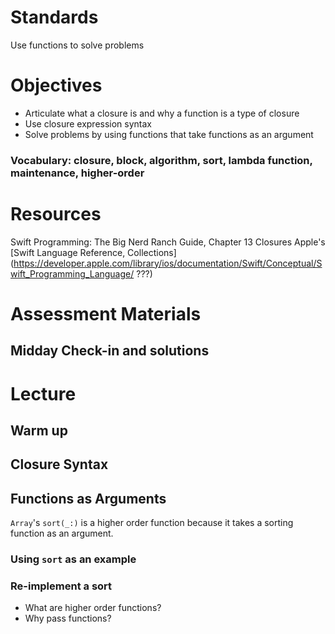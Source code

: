 # Standards
Use functions to solve problems

# Objectives
* Articulate what a closure is and why a function is a type of closure
* Use closure expression syntax
* Solve problems by using functions that take functions as an argument

### Vocabulary: closure, block,  algorithm, sort, lambda function, maintenance, higher-order

# Resources
Swift Programming: The Big Nerd Ranch Guide, Chapter 13 Closures
Apple's [Swift Language Reference, Collections](https://developer.apple.com/library/ios/documentation/Swift/Conceptual/Swift_Programming_Language/ ???)

# Assessment Materials
## Midday Check-in and solutions

# Lecture
## Warm up

## Closure Syntax

## Functions as Arguments

```Array```'s ```sort(_:)``` is a higher order function because it takes
a sorting function as an argument.

### Using ```sort``` as an example

### Re-implement a sort

* What are higher order functions?
* Why pass functions?
